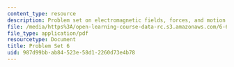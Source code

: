```yaml
---
content_type: resource
description: Problem set on electromagnetic fields, forces, and motion.
file: /media/https%3A/open-learning-course-data-rc.s3.amazonaws.com/6-641-electromagnetic-fields-forces-and-motion-spring-2005/987d99bbab84523e58d12260d73e4b78_ps6sp05.pdf
file_type: application/pdf
resourcetype: Document
title: Problem Set 6
uid: 987d99bb-ab84-523e-58d1-2260d73e4b78
---
```

